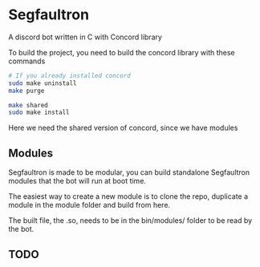 # Segfaultron

A discord bot written in C with Concord library

To build the project, you need to build the concord library with these commands

```bash
# If you already installed concord
sudo make uninstall
make purge

make shared
sudo make install
```

Here we need the shared version of concord, since we have modules

## Modules

Segfaultron is made to be modular, you can build standalone Segfaultron modules that the bot will run at boot time.

The easiest way to create a new module is to clone the repo, duplicate a module in the module folder and build from here.

The built file, the .so, needs to be in the bin/modules/ folder to be read by the bot.

## TODO

